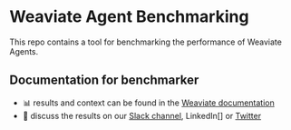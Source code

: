# Weaviate Agent Benchmarking

This repo contains a tool for benchmarking the performance of Weaviate Agents.

## Documentation for benchmarker

* 📊 results and context can be found in the [Weaviate documentation](https://weaviate.io/developers/weaviate/current/benchmarks/)
* 💬 discuss the results on our [Slack channel](https://join.slack.com/t/weaviate/shared_invite/zt-goaoifjr-o8FuVz9b1HLzhlUfyfddhw), LinkedIn[] or [Twitter](https://twitter.com/weaviate_io)